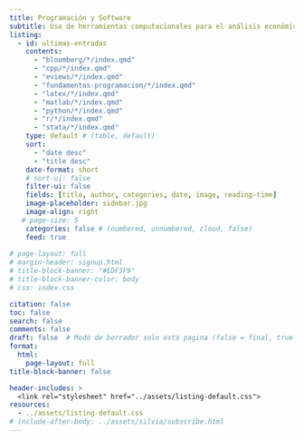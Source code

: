 ```yaml
---
title: Programación y Software
subtitle: Uso de herramientas computacionales para el análisis económico y estadístico. Desde R y Python hasta MATLAB, Stata y Julia, con ejemplos aplicados a la modelización y el procesamiento de datos.
listing:
  - id: ultimas-entradas
    contents: 
      - "bloomberg/*/index.qmd"
      - "cpp/*/index.qmd"
      - "eviews/*/index.qmd"
      - "fundamentos-programacion/*/index.qmd"
      - "latex/*/index.qmd"
      - "matlab/*/index.qmd"
      - "python/*/index.qmd"
      - "r/*/index.qmd"
      - "stata/*/index.qmd"
    type: default # (table, default)
    sort: 
      - "date desc"
      - "title desc"
    date-format: short
    # sort-ui: false
    filter-ui: false
    fields: [title, author, categories, date, image, reading-time]
    image-placeholder: sidebar.jpg
    image-align: right
   # page-size: 5
    categories: false # (numbered, unnumbered, cloud, false)
    feed: true
    
# page-layout: full
# margin-header: signup.html
# title-block-banner: "#EDF3F9"
# title-block-banner-color: body
# css: index.css

citation: false
toc: false
search: false
comments: false
draft: false  # Modo de borrador solo esta pagina (false = final, true = borrador)
format: 
  html: 
    page-layout: full
title-block-banner: false

header-includes: >
  <link rel="stylesheet" href="../assets/listing-default.css">
resources:
  - ../assets/listing-default.css
# include-after-body: ../assets/silvia/subscribe.html
---
```






<script data-name="BMC-Widget" data-cfasync="false" src="https://cdnjs.buymeacoffee.com/1.0.0/widget.prod.min.js" data-id="achalmaedison" data-description="Support me on Buy me a coffee!" data-message="¡Apóyame con un café! ☕✨
Si disfrutas mis blogs y artículos sobre economía, finanzas y análisis de datos, tu apoyo me ayudará a seguir creando contenido de calidad. ¡Gracias por contribuir a este espacio de aprendizaje! 🚀📚" data-color="#FF5F5F" data-position="Right" data-x_margin="18" data-y_margin="18"></script>
